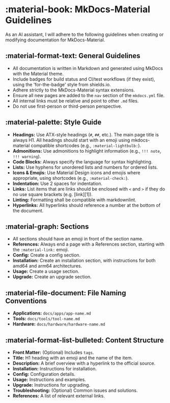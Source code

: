 # :material-book: MkDocs-Material Guidelines

As an AI assistant, I will adhere to the following guidelines when creating or modifying documentation for MkDocs-Material.

## :material-format-text: General Guidelines

- All documentation is written in Markdown and generated using MkDocs with the Material theme.
- Include badges for build status and CI/test workflows (if they exist), using the 'for-the-badge' style from shields.io.
- Adhere strictly to the MkDocs-Material syntax extensions.
- Ensure all new pages are added to the `nav` section of the `mkdocs.yml` file.
- All internal links must be relative and point to other `.md` files.
- Do not use first-person or third-person perspective.

## :material-palette: Style Guide

- **Headings:** Use ATX-style headings (`#`, `##`, etc.). The main page title is always H1. All headings should start with an emoji using mkdocs-material compatible shortcodes (e.g., `:material-lightbulb:`).
- **Admonitions:** Use admonitions to highlight information (e.g., `!!! note`, `!!! warning`).
- **Code Blocks:** Always specify the language for syntax highlighting.
- **Lists:** Use hyphens for unordered lists and numbers for ordered lists.
- **Icons & Emojis:** Use Material Design icons and emojis where appropriate, using shortcodes (e.g., `:material-check:`).
- **Indentation:** Use 2 spaces for indentation.
- **Links:** List items that are links should be enclosed with `<` and `>` if they do no use square brackets (e.g. [link][1]).
- **Linting:** Formatting shall be compatible with markdownlint.
- **Hyperlinks:** All hyperlinks should reference a number at the bottom of the document.

## :material-graph: Sections

- All sections should have an emoji in front of the section name.
- **References:** Always end a page with a References section, starting with the `:material-link:` emoji.
- **Config:** Create a config section.
- **Installation:** Create an installation section, with instructions for both amd64 and arm64 architectures.
- **Usage:** Create a usage section.
- **Upgrade:** Create an upgrade section.

## :material-file-document: File Naming Conventions

- **Applications:** `docs/apps/app-name.md`
- **Tools:** `docs/tools/tool-name.md`
- **Hardware:** `docs/hardware/hardware-name.md`

## :material-format-list-bulleted: Content Structure

- **Front Matter:** (Optional) Includes `tags`.
- **Title:** H1 heading with an emoji and the name of the item.
- **Description:** A brief overview with a hyperlink to the official source.
- **Installation:** Instructions for installation.
- **Config:** Configuration details.
- **Usage:** Instructions and examples.
- **Upgrade:** Instructions for upgrading.
- **Troubleshooting:** (Optional) Common issues and solutions.
- **References:** A list of relevant external links.
